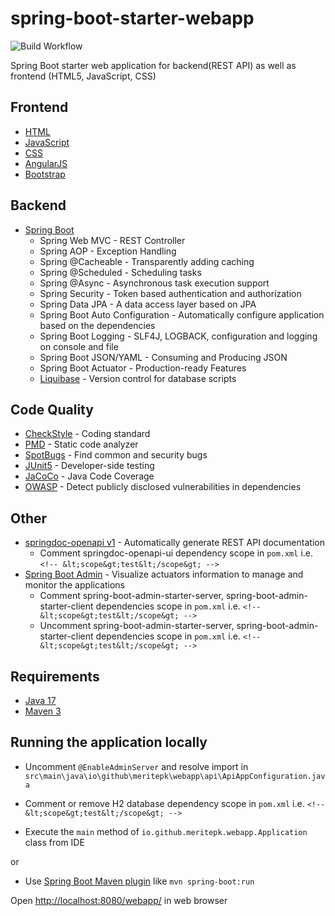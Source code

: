 # spring-boot-starter-webapp

![Build Workflow](https://github.com/mohsin-naroo/spring-boot-starter-webapp/actions/workflows/maven-build.yml/badge.svg)

Spring Boot starter web application for backend(REST API) as well as frontend (HTML5, JavaScript, CSS)

## Frontend

- [HTML](https://www.w3schools.com/html/)
- [JavaScript](https://www.w3schools.com/js/)
- [CSS](https://www.w3schools.com/css/)
- [AngularJS](https://www.w3schools.com/angular/)
- [Bootstrap](https://www.w3schools.com/bootstrap5/)

## Backend

- [Spring Boot](https://start.spring.io/)
    - Spring Web MVC - REST Controller
    - Spring AOP - Exception Handling
    - Spring @Cacheable - Transparently adding caching
    - Spring @Scheduled - Scheduling tasks
    - Spring @Async - Asynchronous task execution support 
    - Spring Security - Token based authentication and authorization
    - Spring Data JPA - A data access layer based on JPA
    - Spring Boot Auto Configuration - Automatically configure application based on the dependencies
    - Spring Boot Logging - SLF4J, LOGBACK, configuration and logging on console and file
    - Spring Boot JSON/YAML - Consuming and Producing JSON
    - Spring Boot Actuator - Production-ready Features
    - [Liquibase](https://docs.liquibase.com/change-types/home.html) - Version control for database scripts

## Code Quality

- [CheckStyle](https://checkstyle.sourceforge.io/) - Coding standard
- [PMD](https://pmd.github.io/) - Static code analyzer
- [SpotBugs](https://spotbugs.github.io/) - Find common and security bugs
- [JUnit5](https://www.baeldung.com/junit-5) - Developer-side testing
- [JaCoCo](https://www.eclemma.org/jacoco/trunk/index.html) - Java Code Coverage
- [OWASP](https://cheatsheetseries.owasp.org/IndexTopTen.html) - Detect publicly disclosed vulnerabilities in dependencies

## Other

- [springdoc-openapi v1](https://springdoc.org/v1/) - Automatically generate REST API documentation
    - Comment springdoc-openapi-ui dependency scope in `pom.xml` i.e. `<!-- &lt;scope&gt;test&lt;/scope&gt; -->`
- [Spring Boot Admin](https://docs.spring-boot-admin.com/2.7.11/) - Visualize actuators information to manage and monitor the applications
    - Comment spring-boot-admin-starter-server, spring-boot-admin-starter-client dependencies scope in `pom.xml` i.e. `<!-- &lt;scope&gt;test&lt;/scope&gt; -->`
    - Uncomment spring-boot-admin-starter-server, spring-boot-admin-starter-client dependencies scope in `pom.xml` i.e. `<!-- &lt;scope&gt;test&lt;/scope&gt; -->`

## Requirements

- [Java 17](https://www.oracle.com/pk/java/technologies/downloads/#java17)
- [Maven 3](https://maven.apache.org)

## Running the application locally

- Uncomment `@EnableAdminServer` and resolve import in `src\main\java\io\github\meritepk\webapp\api\ApiAppConfiguration.java`

- Comment or remove H2 database dependency scope in `pom.xml` i.e. `<!-- &lt;scope&gt;test&lt;/scope&gt; -->`

- Execute the `main` method of `io.github.meritepk.webapp.Application` class from IDE

or

- Use [Spring Boot Maven plugin](https://docs.spring.io/spring-boot/docs/current/reference/html/build-tool-plugins-maven-plugin.html) like `mvn spring-boot:run`

Open [http://localhost:8080/webapp/](http://localhost:8080/webapp/) in web browser

